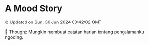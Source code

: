 # A Mood Story

⏰ Updated on Sun, 30 Jun 2024 09:42:02 GMT

💭 Thought: Mungkin membuat catatan harian tentang pengalamanku ngoding.

